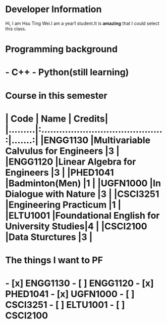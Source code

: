 <h1>Developer Information </h1>
Hi, I am Hsu Ting Wei.I am a year1 student.It is <strong>amazing</strong> that I could select this class.
<h1>Programming background<h1>
- C++
- Python(still learning)
<h1>Course in this semester<h1>
| Code    | Name                                      | Credits|
|.........|:.........................................:|.......:|
|ENGG1130 |Multivariable Calvulus for Engineers       |3       |
|ENGG1120 |Linear Algebra for Engineers               |3       |
|PHED1041 |Badminton(Men)                             |1       |
|UGFN1000 |In Dialogue with Nature                    |3       |
|CSCI3251 |Engineering Practicum                      |1       |
|ELTU1001 |Foundational English for University Studies|4       |
|CSCI2100 |Data Sturctures                            |3       |
<h1>The things I want to PF<h1>
- [x] ENGG1130
- [ ] ENGG1120
- [x] PHED1041
- [x] UGFN1000
- [ ] CSCI3251
- [ ] ELTU1001
- [ ] CSCI2100
                                                                                                                                                                                      

